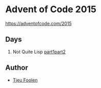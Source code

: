 # Advent of Code 2015
https://adventofcode.com/2015

## Days
1. Not Quite Lisp [part1](./solutions/day1/part1)[part2](./solutions/day1/part2)

## Author
- [Tjeu Foolen](https://github.com/tjeufoolen)
